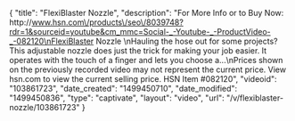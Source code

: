{
    "title": "FlexiBlaster Nozzle",
    "description": "For More Info or to Buy Now: http:\/\/www.hsn.com\/products\/seo\/8039748?rdr=1&sourceid=youtube&cm_mmc=Social-_-Youtube-_-ProductVideo-_-082120\nFlexiBlaster Nozzle \nHauling the hose out for some projects? This adjustable nozzle does just the trick for making your job easier. It operates with the touch of a finger and lets you choose a...\nPrices shown on the previously recorded video may not represent the current price.  View hsn.com to view the current selling price. HSN Item #082120",
    "videoid": "103861723",
    "date_created": "1499450710",
    "date_modified": "1499450836",
    "type": "captivate",
    "layout": "video",
    "url": "\/v\/flexiblaster-nozzle\/103861723"
}